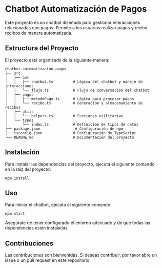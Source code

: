 # Chatbot Automatización de Pagos

Este proyecto es un chatbot diseñado para gestionar interacciones relacionadas con pagos. Permite a los usuarios realizar pagos y recibir recibos de manera automatizada.

## Estructura del Proyecto

El proyecto está organizado de la siguiente manera:

```
chatbot-automatizacion-pagos
├── src
│   ├── bot
│   │   ├── chatbot.ts         # Lógica del chatbot y manejo de interacciones
│   │   └── flujo.ts           # Flujo de conversación del chatbot
│   ├── pagos
│   │   ├── metodoPago.ts      # Lógica para procesar pagos
│   │   └── recibo.ts          # Generación y almacenamiento de recibos
│   ├── utils
│   │   └── helpers.ts         # Funciones utilitarias
│   └── types
│       └── index.ts           # Definición de tipos de datos
├── package.json                # Configuración de npm
├── tsconfig.json              # Configuración de TypeScript
└── README.md                  # Documentación del proyecto
```

## Instalación

Para instalar las dependencias del proyecto, ejecuta el siguiente comando en la raíz del proyecto:

```
npm install
```

## Uso

Para iniciar el chatbot, ejecuta el siguiente comando:

```
npm start
```

Asegúrate de tener configurado el entorno adecuado y de que todas las dependencias estén instaladas.

## Contribuciones

Las contribuciones son bienvenidas. Si deseas contribuir, por favor abre un issue o un pull request en este repositorio.
